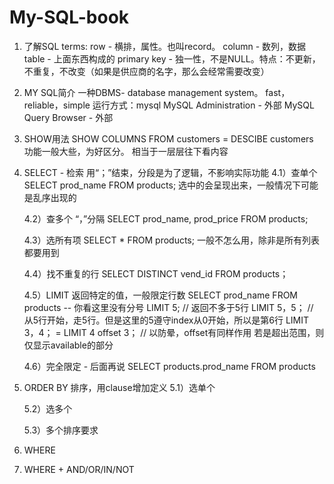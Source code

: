 # My-SQL-book

1. 了解SQL 
    terms: 
        row - 横排，属性。也叫record。
        column - 数列，数据
        table - 上面东西构成的
        primary key - 独一性，不是NULL。特点：不更新，不重复，不改变（如果是供应商的名字，那么会经常需要改变）
    
2. MY SQL简介 
    一种DBMS- database management system。
    fast，reliable，simple
    运行方式：mysql
            MySQL Administration - 外部
            MySQL Query Browser - 外部
            
3. SHOW用法 
    SHOW COLUMNS FROM customers  =  DESCIBE customers
    功能一般大些，为好区分。
    相当于一层层往下看内容

4. SELECT - 检索 
    用“；”结束，分段是为了逻辑，不影响实际功能
    4.1）查单个
        SELECT prod_name FROM products;
        选中的会呈现出来，一般情况下可能是乱序出现的
        
    4.2）查多个 “，”分隔
        SELECT prod_name, prod_price FROM products;
        
    4.3）选所有项
        SELECT * FROM products;
        一般不怎么用，除非是所有列表都要用到
        
    4.4）找不重复的行
        SELECT DISTINCT vend_id FROM products；
        
    4.5）LIMIT 返回特定的值，一般限定行数
        SELECT prod_name FROM products        -- 你看这里没有分号
        LIMIT 5;          // 返回不多于5行
        LIMIT 5，5；      // 从5行开始，走5行。但是这里的5遵守index从0开始，所以是第6行
        LIMIT 3，4； = LIMIT 4 offset 3；     // 以防晕，offset有同样作用
          若是超出范围，则仅显示available的部分
        
    4.6）完全限定 - 后面再说
        SELECT products.prod_name FROM products 

5. ORDER BY 排序，用clause增加定义
    5.1）选单个
    
    5.2）选多个
    
    5.3）多个排序要求

6. WHERE 

7. WHERE + AND/OR/IN/NOT
